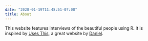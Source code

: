 ```yaml
---
date: "2020-01-19T11:48:51-07:00"
title: About
---
```


This website features interviews of the beautiful people using R. It is inspired by [Uses This](https://usesthis.com), a great website by [Daniel](https://waferbaby.com/).  


